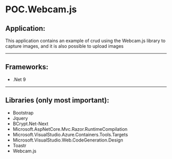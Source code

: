 # POC.Webcam.js

## Application:

This application contains an example of crud using the Webcam.js library to capture images, and it is also possible to upload images

---

## Frameworks:
- .Net 9

---

## Libraries (only most important):
- Bootstrap
- Jquery
- BCrypt.Net-Next
- Microsoft.AspNetCore.Mvc.Razor.RuntimeCompilation
- Microsoft.VisualStudio.Azure.Containers.Tools.Targets
- Microsoft.VisualStudio.Web.CodeGeneration.Design
- Toastr
- Webcam.js
